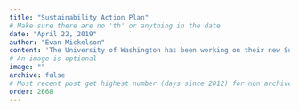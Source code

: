 ```yaml
---
title: "Sustainability Action Plan"
# Make sure there are no 'th' or anything in the date
date: "April 22, 2019"
author: "Evan Mickelson"
content: 'The University of Washington has been working on their new Sustainability Action Plan for a while now. According to the website, the plan was "built on five Guiding Principles addressing student learning outcomes, research impact, diversity equity & inclusion, responsible use of our resources, and of course, decarbonization of our energy sources. UW Solar advised the university on two parts of the plan Electrifying UW Transportation and implementing the Campus Solar Plan." UW Solar has been working on these two plans for over a year, and we are very excited to see the university make these commitments to operate more sustainably.'
# An image is optional
image: ""
archive: false
# Most recent post get highest number (days since 2012) for non archived, archived get the same number just negative
order: 2668
---
```

